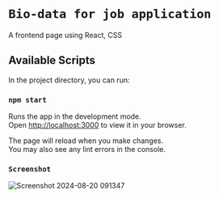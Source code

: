 # `Bio-data for job application`
A frontend page using React, CSS
## Available Scripts

In the project directory, you can run:

### `npm start`

Runs the app in the development mode.\
Open [http://localhost:3000](http://localhost:3000) to view it in your browser.

The page will reload when you make changes.\
You may also see any lint errors in the console.
 ### `Screenshot`
 
![Screenshot 2024-08-20 091347](https://github.com/user-attachments/assets/eee6755d-2de1-487d-b244-612d2cec6d9c)
